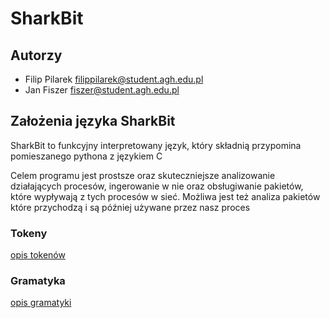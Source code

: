 # SharkBit

## Autorzy 

- Filip Pilarek filippilarek@student.agh.edu.pl
- Jan Fiszer fiszer@student.agh.edu.pl

## Założenia języka SharkBit

  SharkBit to funkcyjny interpretowany język, który składnią przypomina pomieszanego pythona z językiem C
  
  Celem programu jest prostsze oraz skuteczniejsze analizowanie działających procesów, ingerowanie w nie oraz obsługiwanie pakietów, które wypływają z tych procesów w     sieć. Możliwa jest też analiza pakietów które przychodzą i są później używane przez nasz proces

### Tokeny
  [opis tokenów](https://github.com/Tigerly1/kompilatory-agh-sharkbit/blob/main/tokens.md)
### Gramatyka
  [opis gramatyki](https://github.com/Tigerly1/kompilatory-agh-sharkbit/blob/main/grammar.md)
